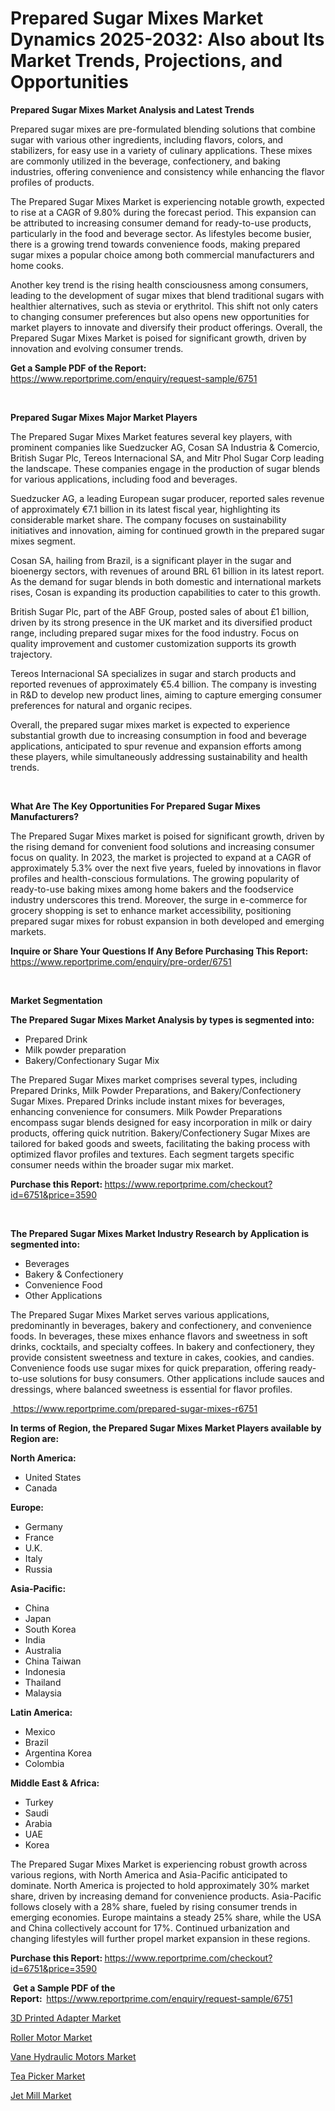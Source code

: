 <p><h1>Prepared Sugar Mixes Market Dynamics 2025-2032: Also about Its Market Trends, Projections, and Opportunities</h1></p><p><strong>Prepared Sugar Mixes Market Analysis and Latest Trends</strong></p>
<p><p>Prepared sugar mixes are pre-formulated blending solutions that combine sugar with various other ingredients, including flavors, colors, and stabilizers, for easy use in a variety of culinary applications. These mixes are commonly utilized in the beverage, confectionery, and baking industries, offering convenience and consistency while enhancing the flavor profiles of products.</p><p>The Prepared Sugar Mixes Market is experiencing notable growth, expected to rise at a CAGR of 9.80% during the forecast period. This expansion can be attributed to increasing consumer demand for ready-to-use products, particularly in the food and beverage sector. As lifestyles become busier, there is a growing trend towards convenience foods, making prepared sugar mixes a popular choice among both commercial manufacturers and home cooks.</p><p>Another key trend is the rising health consciousness among consumers, leading to the development of sugar mixes that blend traditional sugars with healthier alternatives, such as stevia or erythritol. This shift not only caters to changing consumer preferences but also opens new opportunities for market players to innovate and diversify their product offerings. Overall, the Prepared Sugar Mixes Market is poised for significant growth, driven by innovation and evolving consumer trends.</p></p>
<p><strong>Get a Sample PDF of the Report:&nbsp;</strong> <a href="https://www.reportprime.com/enquiry/request-sample/6751?utm_campaign=3568&utm_medium=2&utm_source=Github&utm_content=ia&utm_term=19032025&utm_id=prepared-sugar-mixes">https://www.reportprime.com/enquiry/request-sample/6751</a></p>
<p>&nbsp;</p>
<p><strong>Prepared Sugar Mixes Major Market Players</strong></p>
<p><p>The Prepared Sugar Mixes Market features several key players, with prominent companies like Suedzucker AG, Cosan SA Industria & Comercio, British Sugar Plc, Tereos Internacional SA, and Mitr Phol Sugar Corp leading the landscape. These companies engage in the production of sugar blends for various applications, including food and beverages.</p><p>Suedzucker AG, a leading European sugar producer, reported sales revenue of approximately €7.1 billion in its latest fiscal year, highlighting its considerable market share. The company focuses on sustainability initiatives and innovation, aiming for continued growth in the prepared sugar mixes segment.</p><p>Cosan SA, hailing from Brazil, is a significant player in the sugar and bioenergy sectors, with revenues of around BRL 61 billion in its latest report. As the demand for sugar blends in both domestic and international markets rises, Cosan is expanding its production capabilities to cater to this growth.</p><p>British Sugar Plc, part of the ABF Group, posted sales of about £1 billion, driven by its strong presence in the UK market and its diversified product range, including prepared sugar mixes for the food industry. Focus on quality improvement and customer customization supports its growth trajectory.</p><p>Tereos Internacional SA specializes in sugar and starch products and reported revenues of approximately €5.4 billion. The company is investing in R&D to develop new product lines, aiming to capture emerging consumer preferences for natural and organic recipes.</p><p>Overall, the prepared sugar mixes market is expected to experience substantial growth due to increasing consumption in food and beverage applications, anticipated to spur revenue and expansion efforts among these players, while simultaneously addressing sustainability and health trends.</p></p>
<p>&nbsp;</p>
<p><strong>What Are The Key Opportunities For Prepared Sugar Mixes Manufacturers?</strong></p>
<p><p>The Prepared Sugar Mixes market is poised for significant growth, driven by the rising demand for convenient food solutions and increasing consumer focus on quality. In 2023, the market is projected to expand at a CAGR of approximately 5.3% over the next five years, fueled by innovations in flavor profiles and health-conscious formulations. The growing popularity of ready-to-use baking mixes among home bakers and the foodservice industry underscores this trend. Moreover, the surge in e-commerce for grocery shopping is set to enhance market accessibility, positioning prepared sugar mixes for robust expansion in both developed and emerging markets.</p></p>
<p><strong>Inquire or Share Your Questions If Any Before Purchasing This Report:</strong> <a href="https://www.reportprime.com/enquiry/pre-order/6751?utm_campaign=3568&utm_medium=2&utm_source=Github&utm_content=ia&utm_term=19032025&utm_id=prepared-sugar-mixes">https://www.reportprime.com/enquiry/pre-order/6751</a></p>
<p>&nbsp;</p>
<p><strong>Market Segmentation</strong></p>
<p><strong>The Prepared Sugar Mixes Market Analysis by types is segmented into:</strong></p>
<p><ul><li>Prepared Drink</li><li>Milk powder preparation</li><li>Bakery/Confectionary Sugar Mix</li></ul></p>
<p><p>The Prepared Sugar Mixes market comprises several types, including Prepared Drinks, Milk Powder Preparations, and Bakery/Confectionery Sugar Mixes. Prepared Drinks include instant mixes for beverages, enhancing convenience for consumers. Milk Powder Preparations encompass sugar blends designed for easy incorporation in milk or dairy products, offering quick nutrition. Bakery/Confectionery Sugar Mixes are tailored for baked goods and sweets, facilitating the baking process with optimized flavor profiles and textures. Each segment targets specific consumer needs within the broader sugar mix market.</p></p>
<p><strong>Purchase this Report:&nbsp;</strong><a href="https://www.reportprime.com/checkout?id=6751&price=3590&utm_campaign=3568&utm_medium=2&utm_source=Github&utm_content=ia&utm_term=19032025&utm_id=prepared-sugar-mixes">https://www.reportprime.com/checkout?id=6751&price=3590</a></p>
<p>&nbsp;</p>
<p><strong>The Prepared Sugar Mixes Market Industry Research by Application is segmented into:</strong></p>
<p><ul><li>Beverages</li><li>Bakery & Confectionery</li><li>Convenience Food</li><li>Other Applications</li></ul></p>
<p><p>The Prepared Sugar Mixes Market serves various applications, predominantly in beverages, bakery and confectionery, and convenience foods. In beverages, these mixes enhance flavors and sweetness in soft drinks, cocktails, and specialty coffees. In bakery and confectionery, they provide consistent sweetness and texture in cakes, cookies, and candies. Convenience foods use sugar mixes for quick preparation, offering ready-to-use solutions for busy consumers. Other applications include sauces and dressings, where balanced sweetness is essential for flavor profiles.</p></p>
<p><a href="https://www.reportprime.com/prepared-sugar-mixes-r6751?utm_campaign=3568&utm_medium=2&utm_source=Github&utm_content=ia&utm_term=19032025&utm_id=prepared-sugar-mixes">&nbsp;https://www.reportprime.com/prepared-sugar-mixes-r6751</a></p>
<p><strong>In terms of Region, the Prepared Sugar Mixes Market Players available by Region are:</strong></p>
<p>
    <p> <strong> North America: </strong>
        <ul>
            <li>United States</li>
            <li>Canada</li>
        </ul>
        </p> 
    <p> <strong> Europe: </strong>
        <ul>
            <li>Germany</li>
            <li>France</li>
            <li>U.K.</li>
            <li>Italy</li>
            <li>Russia</li>
        </ul>
        </p> 
    <p> <strong> Asia-Pacific: </strong>
        <ul>
            <li>China</li>
            <li>Japan</li>
            <li>South Korea</li>
            <li>India</li>
            <li>Australia</li>
            <li>China Taiwan</li>
            <li>Indonesia</li>
            <li>Thailand</li>
            <li>Malaysia</li>
        </ul>
        </p> 
    <p> <strong> Latin America: </strong>
        <ul>
            <li>Mexico</li>
            <li>Brazil</li>
            <li>Argentina Korea</li>
            <li>Colombia</li>
        </ul>
        </p> 
    <p> <strong> Middle East & Africa: </strong>
        <ul>
            <li>Turkey</li>
            <li>Saudi</li>
            <li>Arabia</li>
            <li>UAE</li>
            <li>Korea</li>
        </ul>
    </p>
    </p>
<p><p>The Prepared Sugar Mixes Market is experiencing robust growth across various regions, with North America and Asia-Pacific anticipated to dominate. North America is projected to hold approximately 30% market share, driven by increasing demand for convenience products. Asia-Pacific follows closely with a 28% share, fueled by rising consumer trends in emerging economies. Europe maintains a steady 25% share, while the USA and China collectively account for 17%. Continued urbanization and changing lifestyles will further propel market expansion in these regions.</p></p>
<p><strong>Purchase this Report: </strong><a href="https://www.reportprime.com/checkout?id=6751&price=3590&utm_campaign=3568&utm_medium=2&utm_source=Github&utm_content=ia&utm_term=19032025&utm_id=prepared-sugar-mixes">https://www.reportprime.com/checkout?id=6751&price=3590</a></p>
<p>&nbsp;<strong>Get a Sample PDF of the Report:&nbsp;&nbsp;</strong><a href="https://www.reportprime.com/enquiry/request-sample/6751?utm_campaign=3568&utm_medium=2&utm_source=Github&utm_content=ia&utm_term=19032025&utm_id=prepared-sugar-mixes">https://www.reportprime.com/enquiry/request-sample/6751</a></p>
<p><strong></strong></p>
<p><p><a href="https://www.linkedin.com/pulse/global-3d-printed-adapter-market-size-growth-outlook-vnv5f?utm_campaign=3568&utm_medium=2&utm_source=Github&utm_content=ia&utm_term=19032025&utm_id=prepared-sugar-mixes">3D Printed Adapter Market</a></p><p><a href="https://www.linkedin.com/pulse/roller-motor-market-analysis-report-key-players-overview-tkbwf?utm_campaign=3568&utm_medium=2&utm_source=Github&utm_content=ia&utm_term=19032025&utm_id=prepared-sugar-mixes">Roller Motor Market</a></p><p><a href="https://www.linkedin.com/pulse/growth-projections-vane-hydraulic-motors-market-in-depth-w5g3f?utm_campaign=3568&utm_medium=2&utm_source=Github&utm_content=ia&utm_term=19032025&utm_id=prepared-sugar-mixes">Vane Hydraulic Motors Market</a></p><p><a href="https://www.linkedin.com/pulse/revenue-forecast-tea-picker-industry-124-cagr-from-2025-mqmgf?utm_campaign=3568&utm_medium=2&utm_source=Github&utm_content=ia&utm_term=19032025&utm_id=prepared-sugar-mixes">Tea Picker Market</a></p><p><a href="https://www.linkedin.com/pulse/evaluating-future-jet-mill-market-size-drivers-expected-8oumf?utm_campaign=3568&utm_medium=2&utm_source=Github&utm_content=ia&utm_term=19032025&utm_id=prepared-sugar-mixes">Jet Mill Market</a></p></p>